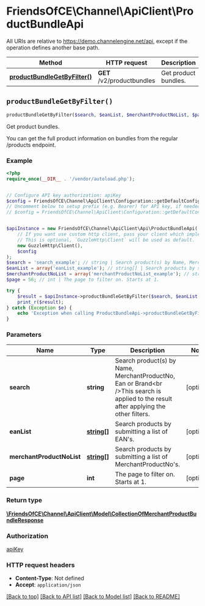 # FriendsOfCE\Channel\ApiClient\ProductBundleApi

All URIs are relative to https://demo.channelengine.net/api, except if the operation defines another base path.

| Method | HTTP request | Description |
| ------------- | ------------- | ------------- |
| [**productBundleGetByFilter()**](ProductBundleApi.md#productBundleGetByFilter) | **GET** /v2/productbundles | Get product bundles. |


## `productBundleGetByFilter()`

```php
productBundleGetByFilter($search, $eanList, $merchantProductNoList, $page): \FriendsOfCE\Channel\ApiClient\Model\CollectionOfMerchantProductBundleResponse
```

Get product bundles.

You can get the full product information on bundles from the regular /products endpoint.

### Example

```php
<?php
require_once(__DIR__ . '/vendor/autoload.php');


// Configure API key authorization: apiKey
$config = FriendsOfCE\Channel\ApiClient\Configuration::getDefaultConfiguration()->setApiKey('apikey', 'YOUR_API_KEY');
// Uncomment below to setup prefix (e.g. Bearer) for API key, if needed
// $config = FriendsOfCE\Channel\ApiClient\Configuration::getDefaultConfiguration()->setApiKeyPrefix('apikey', 'Bearer');


$apiInstance = new FriendsOfCE\Channel\ApiClient\Api\ProductBundleApi(
    // If you want use custom http client, pass your client which implements `GuzzleHttp\ClientInterface`.
    // This is optional, `GuzzleHttp\Client` will be used as default.
    new GuzzleHttp\Client(),
    $config
);
$search = 'search_example'; // string | Search product(s) by Name, MerchantProductNo, Ean or Brand<br />This search is applied to the result after applying the other filters.
$eanList = array('eanList_example'); // string[] | Search products by submitting a list of EAN's.
$merchantProductNoList = array('merchantProductNoList_example'); // string[] | Search products by submitting a list of MerchantProductNo's.
$page = 56; // int | The page to filter on. Starts at 1.

try {
    $result = $apiInstance->productBundleGetByFilter($search, $eanList, $merchantProductNoList, $page);
    print_r($result);
} catch (Exception $e) {
    echo 'Exception when calling ProductBundleApi->productBundleGetByFilter: ', $e->getMessage(), PHP_EOL;
}
```

### Parameters

| Name | Type | Description  | Notes |
| ------------- | ------------- | ------------- | ------------- |
| **search** | **string**| Search product(s) by Name, MerchantProductNo, Ean or Brand&lt;br /&gt;This search is applied to the result after applying the other filters. | [optional] |
| **eanList** | [**string[]**](../Model/string.md)| Search products by submitting a list of EAN&#39;s. | [optional] |
| **merchantProductNoList** | [**string[]**](../Model/string.md)| Search products by submitting a list of MerchantProductNo&#39;s. | [optional] |
| **page** | **int**| The page to filter on. Starts at 1. | [optional] |

### Return type

[**\FriendsOfCE\Channel\ApiClient\Model\CollectionOfMerchantProductBundleResponse**](../Model/CollectionOfMerchantProductBundleResponse.md)

### Authorization

[apiKey](../../README.md#apiKey)

### HTTP request headers

- **Content-Type**: Not defined
- **Accept**: `application/json`

[[Back to top]](#) [[Back to API list]](../../README.md#endpoints)
[[Back to Model list]](../../README.md#models)
[[Back to README]](../../README.md)

